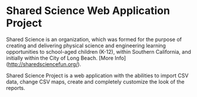 # Shared Science Web Application Project

Shared Science is an organization, which was formed for the purpose of creating and delivering physical science and engineering learning opportunities to school-aged children (K-12), within Southern California, and initially within the City of Long Beach. [More Info] (http://sharedsciencefun.org/).

Shared Science Project is a web application with the abilities to import CSV data, change CSV maps, create and completely customize the look of the reports.	

